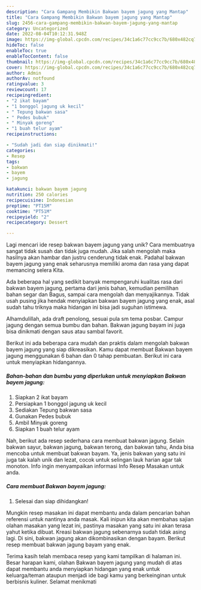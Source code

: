 ```yaml
---
description: "Cara Gampang Membikin Bakwan bayem jagung yang Mantap"
title: "Cara Gampang Membikin Bakwan bayem jagung yang Mantap"
slug: 2456-cara-gampang-membikin-bakwan-bayem-jagung-yang-mantap
category: Uncategorized
date: 2022-08-04T10:12:31.948Z
image: https://img-global.cpcdn.com/recipes/34c1a6c77cc9cc7b/680x482cq70/bakwan-bayem-jagung-foto-resep-utama.jpg
hideToc: false
enableToc: true
enableTocContent: false
thumbnail: https://img-global.cpcdn.com/recipes/34c1a6c77cc9cc7b/680x482cq70/bakwan-bayem-jagung-foto-resep-utama.jpg
cover: https://img-global.cpcdn.com/recipes/34c1a6c77cc9cc7b/680x482cq70/bakwan-bayem-jagung-foto-resep-utama.jpg
author: Admin
authorAv: notfound
ratingvalue: 3
reviewcount: 17
recipeingredient:
- "2 ikat bayam"
- "1 bonggol jagung uk kecil"
- " Tepung bakwan sasa"
- " Pedes bubuk"
- " Minyak goreng"
- "1 buah telur ayam"
recipeinstructions:

- "Sudah jadi dan siap dinikmati!"
categories:
- Resep
tags:
- bakwan
- bayem
- jagung

katakunci: bakwan bayem jagung 
nutrition: 250 calories
recipecuisine: Indonesian
preptime: "PT15M"
cooktime: "PT51M"
recipeyield: "2"
recipecategory: Dessert

---
```





Lagi mencari ide resep bakwan bayem jagung yang unik? Cara membuatnya sangat tidak susah dan tidak juga mudah. Jika salah mengolah maka hasilnya akan hambar dan justru cenderung tidak enak. Padahal bakwan bayem jagung yang enak seharusnya memiliki aroma dan rasa yang dapat memancing selera Kita.





Ada beberapa hal yang sedikit banyak mempengaruhi kualitas rasa dari bakwan bayem jagung, pertama dari jenis bahan, kemudian pemilihan bahan segar dan Bagus, sampai cara mengolah dan menyajikannya. Tidak usah pusing jika hendak menyiapkan bakwan bayem jagung yang enak,      asal sudah tahu triknya maka hidangan ini bisa jadi suguhan istimewa.














Alhamdulillah, ada draft penolong, sesuai pula sm tema posbar. Campur jagung dengan semua bumbu dan bahan. Bakwan jagung bayam ini juga bisa dinikmati dengan saus atau sambal favorit.






Berikut ini ada beberapa cara mudah dan praktis dalam mengolah bakwan bayem jagung yang siap dikreasikan. Kamu dapat membuat Bakwan bayem jagung menggunakan 6 bahan dan 0 tahap pembuatan. Berikut ini cara untuk menyiapkan hidangannya.

<!--inarticleads1-->

##### Bahan-bahan dan bumbu yang diperlukan untuk menyiapkan Bakwan bayem jagung:

1. Siapkan 2 ikat bayam
1. Persiapkan 1 bonggol jagung uk kecil
1. Sediakan  Tepung bakwan sasa
1. Gunakan  Pedes bubuk
1. Ambil  Minyak goreng
1. Siapkan 1 buah telur ayam


Nah, berikut ada resep sederhana cara membuat bakwan jagung. Selain bakwan sayur, bakwan jagung, bakwan terong, dan bakwan tahu, Anda bisa mencoba untuk membuat bakwan bayam. Ya, jenis bakwan yang satu ini juga tak kalah unik dan lezat, cocok untuk selingan lauk harian agar tak monoton. Info ingin menyampaikan informasi Info Resep Masakan untuk anda. 

<!--inarticleads2-->

##### Cara membuat Bakwan bayem jagung:


1. Selesai dan siap dihidangkan!

Mungkin resep masakan ini dapat membantu anda dalam pencarian bahan referensi untuk nantinya anda masak. Kali inipun kita akan membahas sajian olahan masakan yang lezat ini, pastinya masakan yang satu ini akan terasa yahut ketika dibuat. Kreasi bakwan jagung sebenarnya sudah tidak asing lagi. Di sini, bakwan jagung akan dikombinasikan dengan bayam. Berikut resep membuat bakwan jagung bayam yang enak. 

Terima kasih telah membaca resep yang kami tampilkan di halaman ini. Besar harapan kami, olahan Bakwan bayem jagung yang mudah di atas dapat membantu anda menyiapkan hidangan yang enak untuk keluarga/teman ataupun menjadi ide bagi kamu yang berkeinginan untuk berbisnis kuliner. Selamat menikmati
